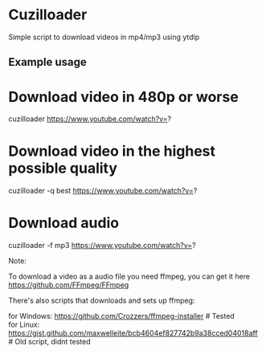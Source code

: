 # Cuzilloader
Simple script to download videos in mp4/mp3 using ytdlp

## Example usage

# Download video in 480p or worse
cuzilloader https://www.youtube.com/watch?v=?

# Download video in the highest possible quality
cuzilloader -q best https://www.youtube.com/watch?v=?

# Download audio
cuzilloader -f mp3 https://www.youtube.com/watch?v=?

Note:

To download a video as a audio file you need ffmpeg, you can get it here https://github.com/FFmpeg/FFmpeg

There's also scripts that downloads and sets up ffmpeg:

for Windows: https://github.com/Crozzers/ffmpeg-installer # Tested <br />
for Linux: https://gist.github.com/maxwelleite/bcb4604ef827742b9a38cced04018aff # Old script, didnt tested

